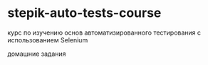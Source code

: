 # stepik-auto-tests-course
курс по изучению основ автоматизированного тестирования с использованием Selenium

домашние задания
